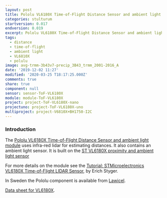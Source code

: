 ```yaml
---
layout: post
title: Pololu VL6180X Time-of-Flight Distance Sensor and ambient light module
categories: stulturum
startversion: 0.017
endversion: 0.019
excerpt: Pololu VL6180X Time-of-Flight Distance Sensor and ambient light module
tags:
  - distance
  - time-of-flight
  - ambient light
  - VL6810X
  - polulu
image: avg-trmm-3b43v7-precip_3B43_trmm_2001-2016_A
date: '2019-12-02 11:27'
modified: '2020-03-25 T18:17:25.000Z'
comments: true
share: true
component: null
sensor: sensor-ToF-VL6180X
module: module-ToF-VL6180X
project: project-ToF-VL6180X-nano
projectuno: project-ToF-VL6180X-uno
multiproject: project-V6810X+BH1750-I2C
---
```


### Introduction

The [Pololu VL6180X Time-of-Flight Distance Sensor and ambient light module](https://www.pololu.com/product/2489) uses infra-red lidar for estimating distances. It also contains an ambient light sensor. It is built on the [ST VL6180X proximity and ambient light sensor](https://www.pololu.com/product/2489)

For more details on the module see the [Tutorial: STMicroelectronics VL6180X Time-of-Flight LIDAR Sensor](https://mcuoneclipse.com/2016/12/03/tutorial-stmicroelectronics-vl6180x-time-of-flight-lidar-sensors/), by Erich Styger.

In Sweden the Pololu component is available from [Lawicel](https://www.lawicel-shop.se).

[Data sheet for VL6180X](https://www.pololu.com/file/0J961/VL6180X.pdf).
